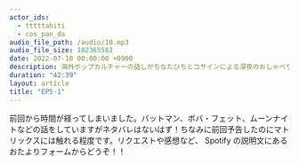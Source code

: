 ```yaml
---
actor_ids:
  - tttttahiti
  - cos_pan_da
audio_file_path: /audio/10.mp3
audio_file_size: 102365582
date: 2022-07-10 00:00:00 +0900
description: 海外ポップカルチャーの話しがちなたひちとコサインによる深夜のおしゃべり
duration: "42:39"
layout: article
title: "EP5-1"
---
```

前回から時間が経ってしまいました。バットマン、ボバ・フェット、ムーンナイトなどの話をしていますがネタバレはないはず！ちなみに前回予告したのにマトリックスには触れる程度です。リクエストや感想など、 Spotify の説明文にあるおたよりフォームからどうぞ！！